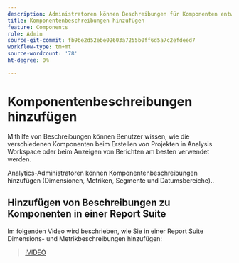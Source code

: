 ```yaml
---
description: Administratoren können Beschreibungen für Komponenten entweder über die Report Suite oder das Datenwörterbuch hinzufügen.
title: Komponentenbeschreibungen hinzufügen
feature: Components
role: Admin
source-git-commit: fb9be2d52ebe02603a7255b0ff6d5a7c2efdeed7
workflow-type: tm+mt
source-wordcount: '78'
ht-degree: 0%

---
```


# Komponentenbeschreibungen hinzufügen

Mithilfe von Beschreibungen können Benutzer wissen, wie die verschiedenen Komponenten beim Erstellen von Projekten in Analysis Workspace oder beim Anzeigen von Berichten am besten verwendet werden.

Analytics-Administratoren können Komponentenbeschreibungen hinzufügen (Dimensionen, Metriken, Segmente und Datumsbereiche).<!-- either within the Report Suite or using the Data Dictionary directly within Analysis Workspace-->.

## Hinzufügen von Beschreibungen zu Komponenten in einer Report Suite

Im folgenden Video wird beschrieben, wie Sie in einer Report Suite Dimensions- und Metrikbeschreibungen hinzufügen:

>[!VIDEO](https://video.tv.adobe.com/v/25453/?quality=12)

<!--
## Add descriptions to components in Analysis Workspace (using the Data Dictionary) {#add-descriptions}

{{release-limited-testing-section}}

The Data Dictionary in Analysis Workspace helps both users and administrators keep track of and better understand the components in their Analytics environment. This includes the ability for Analytics administrators to add component descriptions directly within Analysis Workspace. 

For information about adding a component description in the data dictionary, see [Edit component entries in the Data Dictionary](/help/analyze/analysis-workspace/components/data-dictionary/edit-entries-data-dictionary.md).

For general information about the Data Dictionary, see [Data Dictionary overview](/help/analyze/analysis-workspace/components/data-dictionary/data-dictionary-overview.md).
-->

